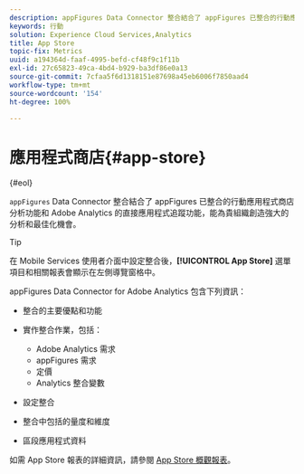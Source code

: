 ```yaml
---
description: appFigures Data Connector 整合結合了 appFigures 已整合的行動應用程式商店分析功能和 Adobe Analytics 的直接應用程式追蹤功能，能為貴組織創造強大的分析和最佳化機會。
keywords: 行動
solution: Experience Cloud Services,Analytics
title: App Store
topic-fix: Metrics
uuid: a194364d-faaf-4995-befd-cf48f9c1f11b
exl-id: 27c65823-49ca-4bd4-b929-ba3df86e0a13
source-git-commit: 7cfaa5f6d1318151e87698a45eb6006f7850aad4
workflow-type: tm+mt
source-wordcount: '154'
ht-degree: 100%

---
```


# 應用程式商店{#app-store}

{#eol}

`appFigures` Data Connector 整合結合了 appFigures 已整合的行動應用程式商店分析功能和 Adobe Analytics 的直接應用程式追蹤功能，能為貴組織創造強大的分析和最佳化機會。

>[!TIP]
>
>在 Mobile Services 使用者介面中設定整合後，**[!UICONTROL App Store]** 選單項目和相關報表會顯示在左側導覽窗格中。

appFigures Data Connector for Adobe Analytics 包含下列資訊：

* 整合的主要優點和功能
* 實作整合作業，包括：

   * Adobe Analytics 需求
   * appFigures 需求
   * 定價
   * Analytics 整合變數

* 設定整合
* 整合中包括的量度和維度
* 區段應用程式資料

如需 App Store 報表的詳細資訊，請參閱 [App Store 概觀報表](/help/using/usage/c-app-store-store-performance.md)。
